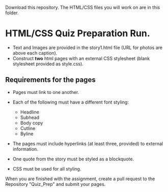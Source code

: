 Download this repository. The HTML/CSS files you will work on are in this folder.

# HTML/CSS Quiz Preparation Run.
* Text and Images are provided in the story1.html file (URL for photos are above each caption).
* Construct **two** html pages with an external CSS stylesheet (blank stylesheet provided as style.css).

## Requirements for the pages

* Pages must link to one another.
* Each of the following must have a different font styling:
  * Headline
  * Subhead
  * Body copy
  * Cutline
  * Byline
 
* The pages must include hyperlinks (at least three, provided) to external information.
* One quote from the story must be styled as a blockquote.
* CSS must be used for all styling.

When you are finished with the assignment, create a pull request to the Repository "Quiz_Prep" and submit your pages.
